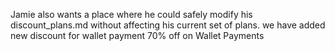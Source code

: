 Jamie also wants a place where he could safely modify his discount_plans.md without affecting his current set of plans.
we have added new discount for wallet payment
70% off on Wallet Payments
